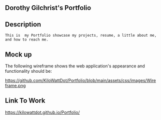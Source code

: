 
## Dorothy Gilchrist's Portfolio

## Description
    This is  my Portfolio showcase my projects, resume, a little about me, and how to reach me. 


## Mock up

The following wireframe shows the web application's appearance and functionality should be:

https://github.com/KiloWattDot/Portfolio/blob/main/assets/css/images/Wireframe.png


## Link To Work
https://kilowattdot.github.io/Portfolio/

